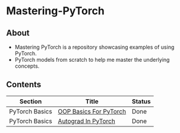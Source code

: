 # Mastering-PyTorch

## About
- Mastering PyTorch is a repository showcasing examples of using PyTorch. 
- PyTorch models from scratch to help me master the underlying concepts.

## Contents
Section | Title | Status
--- | --- |  ---
PyTorch Basics | [OOP Basics For PyTorch](./1.%20PyTorch%20Basics/1.Basic%20Concepts%20OOP%20(PyTorch).ipynb) |  Done
PyTorch Basics | [Autograd In PyTorch](https://github.com/snatched11/Mastering-PyTorch/blob/master/Autograd.ipynb) |  Done


